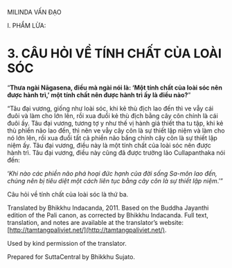  

MILINDA VẤN ĐẠO

I. PHẨM LỪA:

# 3\. CÂU HỎI VỀ TÍNH CHẤT CỦA LOÀI SÓC

“**Thưa ngài Nāgasena, điều mà ngài nói là: ‘Một tính chất của loài sóc nên được hành trì,’ một tính chất nên được hành trì ấy là điều nào?**”

“Tâu đại vương, giống như loài sóc, khi kẻ thù địch lao đến thì ve vẫy cái đuôi và làm cho lớn lên, rồi xua đuổi kẻ thù địch bằng cây côn chính là cái đuôi ấy. Tâu đại vương, tương tợ y như thế vị hành giả thiết tha tu tập, khi kẻ thù phiền não lao đến, thì nên ve vẫy cây côn là sự thiết lập niệm và làm cho nó lớn lên, rồi xua đuổi tất cả phiền não bắng chính cây côn là sự thiết lập niệm ấy. Tâu đại vương, điều này là một tính chất của loài sóc nên được hành trì. Tâu đại vương, điều này cũng đã được trưởng lão Cullapanthaka nói đến:

‘_Khi nào các phiền não phá hoại đức hạnh của đời sống Sa-môn lao đến, chúng nên bị tiêu diệt một cách liên tục bằng cây côn là sự thiết lập niệm_.’”

Câu hỏi về tính chất của loài sóc là thứ ba.

Translated by Bhikkhu Indacanda, 2011. Based on the Buddha Jayanthi edition of the Pali canon, as corrected by Bhikkhu Indacanda. Full text, translation, and notes are available at the translator’s website: [http://tamtangpaliviet.net/](http://tamtangpaliviet.net/).

Used by kind permission of the translator.

Prepared for SuttaCentral by Bhikkhu Sujato.